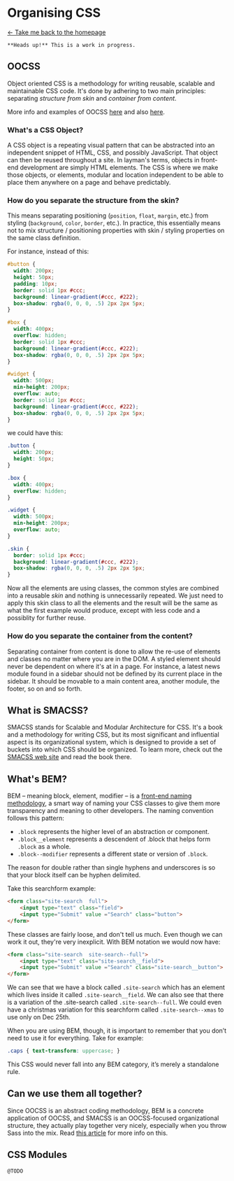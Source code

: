 # Organising CSS

[← Take me back to the homepage](/README.md)

```
**Heads up!** This is a work in progress.
```

## OOCSS

Object oriented CSS is a methodology for writing reusable, scalable and maintainable CSS code. It's done by adhering to two main principles: separating *structure from skin* and *container from content*.

More info and examples of OOCSS [here](http://www.smashingmagazine.com/2011/12/12/an-introduction-to-object-oriented-css-oocss/) and also [here](http://appendto.com/2014/04/oocss/).

### What's a CSS Object?

A CSS object is a repeating visual pattern that can be abstracted into an independent snippet of HTML, CSS, and possibly JavaScript. That object can then be reused throughout a site. In layman's terms, objects in front-end development are simply HTML elements. The CSS is where we make those objects, or elements, modular and location independent to be able to place them anywhere on a page and behave predictably.

### How do you separate the structure from the skin?

This means separating positioning (`position`, `float`, `margin`, etc.) from styling (`background`, `color`, `border`, etc.). In practice, this essentially means not to mix structure / positioning properties with skin / styling properties on the same class definition.

For instance, instead of this:

```css
#button {
  width: 200px;
  height: 50px;
  padding: 10px;
  border: solid 1px #ccc;
  background: linear-gradient(#ccc, #222);
  box-shadow: rgba(0, 0, 0, .5) 2px 2px 5px;
}

#box {
  width: 400px;
  overflow: hidden;
  border: solid 1px #ccc;
  background: linear-gradient(#ccc, #222);
  box-shadow: rgba(0, 0, 0, .5) 2px 2px 5px;
}

#widget {
  width: 500px;
  min-height: 200px;
  overflow: auto;
  border: solid 1px #ccc;
  background: linear-gradient(#ccc, #222);
  box-shadow: rgba(0, 0, 0, .5) 2px 2px 5px;
}
```

we could have this:

```css
.button {
  width: 200px;
  height: 50px;
}

.box {
  width: 400px;
  overflow: hidden;
}

.widget {
  width: 500px;
  min-height: 200px;
  overflow: auto;
}

.skin {
  border: solid 1px #ccc;
  background: linear-gradient(#ccc, #222);
  box-shadow: rgba(0, 0, 0, .5) 2px 2px 5px;
}
```

Now all the elements are using classes, the common styles are combined into a reusable *skin* and nothing is unnecessarily repeated. We just need to apply this skin class to all the elements and the result will be the same as what the first example would produce, except with less code and a possiblity for further reuse.

### How do you separate the container from the content?

Separating container from content is done to allow the re-use of elements and classes no matter where you are in the DOM. A styled element should never be dependent on where it's at in a page. For instance, a latest news module found in a sidebar should not be defined by its current place in the sidebar. It should be movable to a main content area, another module, the footer, so on and so forth.

## What is SMACSS?

SMACSS stands for Scalable and Modular Architecture for CSS. It's a book and a methodology for writing CSS, but its most significant and influential aspect is its organizational system, which is designed to provide a set of buckets into which CSS should be organized. To learn more, check out the [SMACSS web site](https://smacss.com/) and read the book there.

## What's BEM?

BEM – meaning block, element, modifier – is a [front-end naming methodology](http://nicolasgallagher.com/about-html-semantics-front-end-architecture/), a smart way of naming your CSS classes to give them more transparency and meaning to other developers. The naming convention follows this pattern:

* `.block` represents the higher level of an abstraction or component.
* `.block__element` represents a descendent of .block that helps form `.block` as a whole.
* `.block--modifier` represents a different state or version of `.block`.

The reason for double rather than single hyphens and underscores is so that your block itself can be hyphen delimited.

Take this searchform example:

```html
<form class="site-search  full">
    <input type="text" class="field">
    <input type="Submit" value ="Search" class="button">
</form>
```

These classes are fairly loose, and don't tell us much. Even though we can work it out, they're very inexplicit. With BEM notation we would now have:

```html
<form class="site-search  site-search--full">
    <input type="text" class="site-search__field">
    <input type="Submit" value ="Search" class="site-search__button">
</form>
```

We can see that we have a block called `.site-search` which has an element which lives inside it called `.site-search__field`. We can also see that there is a variation of the .site-search called `.site-search--full`. We could even have a christmas variation for this searchform called `.site-search--xmas` to use only on Dec 25th.

When you are using BEM, though, it is important to remember that you don’t need to use it for everything. Take for example:

```css
.caps { text-transform: uppercase; }
```

This CSS would never fall into any BEM category, it’s merely a standalone rule.

## Can we use them all together?

Since OOCSS is an abstract coding methodology, BEM is a concrete application of OOCSS, and SMACSS is an OOCSS-focused organizational structure, they actually play together very nicely, especially when you throw Sass into the mix. Read [this article](https://mattstauffer.co/blog/organizing-css-oocss-smacss-and-bem) for more info on this.

## CSS Modules

```
@TODO
```
